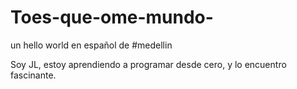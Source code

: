 # Toes-que-ome-mundo-
un hello world en español de #medellin

Soy JL, estoy aprendiendo a programar desde cero, y lo encuentro fascinante.
